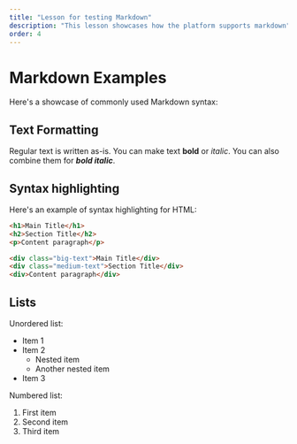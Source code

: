 ```yaml
---
title: "Lesson for testing Markdown"
description: "This lesson showcases how the platform supports markdown"
order: 4
---
```


# Markdown Examples

Here's a showcase of commonly used Markdown syntax:

## Text Formatting

Regular text is written as-is. You can make text **bold** or _italic_. You can also combine them for **_bold italic_**.

## Syntax highlighting

Here's an example of syntax highlighting for HTML:

```html
<h1>Main Title</h1>
<h2>Section Title</h2>
<p>Content paragraph</p>

<div class="big-text">Main Title</div>
<div class="medium-text">Section Title</div>
<div>Content paragraph</div>
```

## Lists

Unordered list:

- Item 1
- Item 2
    - Nested item
    - Another nested item
- Item 3

Numbered list:

1. First item
2. Second item
3. Third item
